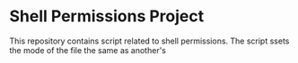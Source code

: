 # Shell Permissions Project

This repository contains script related to shell permissions. The script ssets the mode of the file the same  as another's
